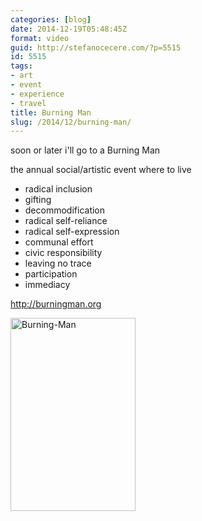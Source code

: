 ```yaml
---
categories: [blog]
date: 2014-12-19T05:48:45Z
format: video
guid: http://stefanocecere.com/?p=5515
id: 5515
tags:
- art
- event
- experience
- travel
title: Burning Man
slug: /2014/12/burning-man/
---
```


soon or later i'll go to a Burning Man

<div class="jetpack-video-wrapper">
</div>

the annual social/artistic event where to live

- radical inclusion
- gifting
- decommodification
- radical self-reliance
- radical self-expression
- communal effort
- civic responsibility
- leaving no trace
- participation
- immediacy

<http://burningman.org>

<img class="alignleft size-full wp-image-5516" src="http://stefanocecere.com/wp-content/uploads/sites/3/2014/12/Burning-Man.png" alt="Burning-Man" width="200" height="309" srcset="http://stefanocecere.com/wp-content/uploads/sites/3/2014/12/Burning-Man.png 200w, http://stefanocecere.com/wp-content/uploads/sites/3/2014/12/Burning-Man-194x300.png 194w" sizes="(max-width: 200px) 100vw, 200px" />